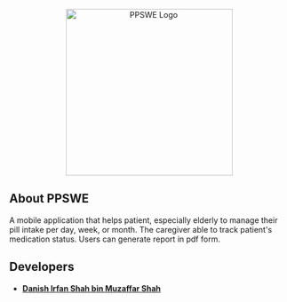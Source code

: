 <p align="center">
<img src="ppswe-logo.png" width="300" alt="PPSWE Logo">
</p>

## About PPSWE

A mobile application that helps patient, especially elderly to manage their pill intake per day, week, or month. The caregiver able to track patient's medication status. Users can generate report in pdf form.

## Developers

- **[Danish Irfan Shah bin Muzaffar Shah](https://github.com/DanishStampy)**
